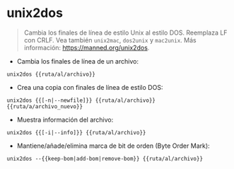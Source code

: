 # unix2dos

> Cambia los finales de línea de estilo Unix al estilo DOS.
> Reemplaza LF con CRLF.
> Vea también `unix2mac`, `dos2unix` y `mac2unix`.
> Más información: <https://manned.org/unix2dos>.

- Cambia los finales de línea de un archivo:

`unix2dos {{ruta/al/archivo}}`

- Crea una copia con finales de línea de estilo DOS:

`unix2dos {{[-n|--newfile]}} {{ruta/al/archivo}} {{ruta/a/archivo_nuevo}}`

- Muestra información del archivo:

`unix2dos {{[-i|--info]}} {{ruta/al/archivo}}`

- Mantiene/añade/elimina marca de bit de orden (Byte Order Mark):

`unix2dos --{{keep-bom|add-bom|remove-bom}} {{ruta/al/archivo}}`
